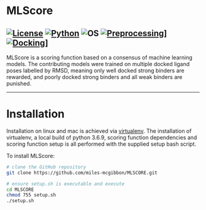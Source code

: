 # MLScore

[![License](https://img.shields.io/badge/License-MIT-blue)](https://opensource.org/licenses/MIT)
[![Python](https://img.shields.io/badge/Python-3.6.9-blue)](https://www.python.org/downloads/release/python-369/)
![OS](https://img.shields.io/badge/OS-linux%20%7C%20OS%20X-blueviolet)
[![Preprocessing](https://img.shields.io/badge/preprocessing-MGLTools%201.5.6-brightgreen)](https://ccsb.scripps.edu/mgltools/1-5-6/)]
[![Docking](https://img.shields.io/badge/docking-GWOVina%201.0-brightgreen)]( https://doi.org/10.1111/cbdd.13764)]
---

MLScore is a scoring function based on a consensus of machine learning models. The contributing models were trained on multiple docked ligand poses labelled by RMSD, meaning only well docked strong binders are rewarded, and poorly docked strong binders and all weak binders are punished.

---

# Installation

Installation on linux and mac is achieved via [virtualenv](https://virtualenv.pypa.io/en/latest/). The installation of virtualenv, a local build of python 3.6.9, scoring function dependencies and scoring function setup is all performed with the supplied setup bash script.

To install MLScore:

```bash
# clone the GitHub repository
git clone https://github.com/miles-mcgibbon/MLSCORE.git

# ensure setup.sh is executable and execute
cd MLSCORE
chmod 755 setup.sh
./setup.sh
```
